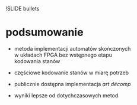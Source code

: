 !SLIDE bullets

# podsumowanie

* metoda implementacji automatów skończonych<br />w układach FPGA bez wstępnego etapu<br />kodowania stanów

* częściowe kodowanie stanów w miarę potrzeb

* publicznie dostępna implementacja <i>art décomp</i>

* wyniki lepsze od dotychczasowych metod
